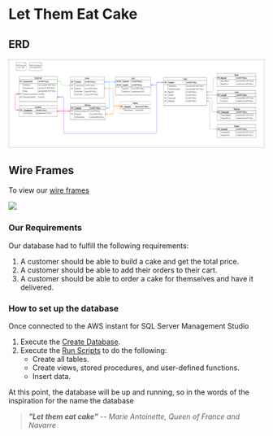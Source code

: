 # Let Them Eat Cake

## ERD

<img src = "./Documentation/ERD Diagram.png"/>

## Wire Frames

To view our [wire frames](https://whimsical.com/let-them-eat-cake-BEgKfTVEYewmND7CPhFNvD)

<img src = "./Let them eat Wireframes.png"/>


### Our Requirements

Our database had to fulfill the following requirements:

1. A customer should be able to build a cake and get the total price.
2. A customer should be able to add their orders to their cart.
3. A customer should be able to order a cake for themselves and have it delivered.

### How to set up the database

Once connected to the AWS instant for SQL Server Management Studio

1. Execute the [Create Database](SQLScripts\CreateDatabase.sql).
2. Execute the [Run Scripts](SQLScripts\RunScripts.sql) to do the following:
    * Create all tables.
    * Create views, stored procedures, and user-defined functions.
    * Insert data.

At this point, the database will be up and running, so in the words of the inspiration for the name the database

> ***"Let them eat cake"***
> -- <cite>Marie Antoinette, Queen of France and Navarre</cite>
